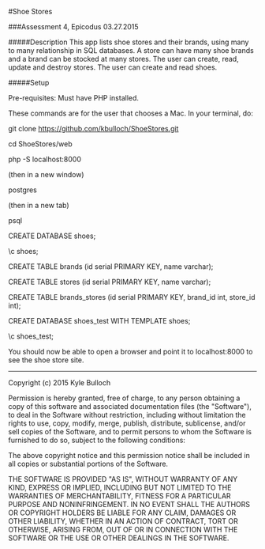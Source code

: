 #Shoe Stores

###Assessment 4, Epicodus 03.27.2015

#####Description
This app lists shoe stores and their brands, using many to many relationship in
SQL databases.  A store can have many shoe brands and a brand can be stocked at
many stores.  The user can create, read, update and destroy stores.  The user
can create and read shoes.

#####Setup

Pre-requisites: Must have PHP installed.

These commands are for the user that chooses a Mac.  In your terminal, do:

git clone https://github.com/kbulloch/ShoeStores.git

cd ShoeStores/web

php -S localhost:8000

(then in a new window)

postgres

(then in a new tab)

psql

CREATE DATABASE shoes;

\c shoes;

CREATE TABLE brands (id serial PRIMARY KEY, name varchar);

CREATE TABLE stores (id serial PRIMARY KEY, name varchar);

CREATE TABLE brands_stores (id serial PRIMARY KEY, brand_id int, store_id int);

CREATE DATABASE shoes_test WITH TEMPLATE shoes;

\c shoes_test;

You should now be able to open a browser and point it to localhost:8000 to
see the shoe store site.

-----

Copyright (c) 2015 Kyle Bulloch

Permission is hereby granted, free of charge, to any person obtaining a copy of this software and associated documentation files (the "Software"), to deal in the Software without restriction, including without limitation the rights to use, copy, modify, merge, publish, distribute, sublicense, and/or sell copies of the Software, and to permit persons to whom the Software is furnished to do so, subject to the following conditions:

The above copyright notice and this permission notice shall be included in all copies or substantial portions of the Software.

THE SOFTWARE IS PROVIDED "AS IS", WITHOUT WARRANTY OF ANY KIND, EXPRESS OR IMPLIED, INCLUDING BUT NOT LIMITED TO THE WARRANTIES OF MERCHANTABILITY, FITNESS FOR A PARTICULAR PURPOSE AND NONINFRINGEMENT. IN NO EVENT SHALL THE AUTHORS OR COPYRIGHT HOLDERS BE LIABLE FOR ANY CLAIM, DAMAGES OR OTHER LIABILITY, WHETHER IN AN ACTION OF CONTRACT, TORT OR OTHERWISE, ARISING FROM, OUT OF OR IN CONNECTION WITH THE SOFTWARE OR THE USE OR OTHER DEALINGS IN THE SOFTWARE.
